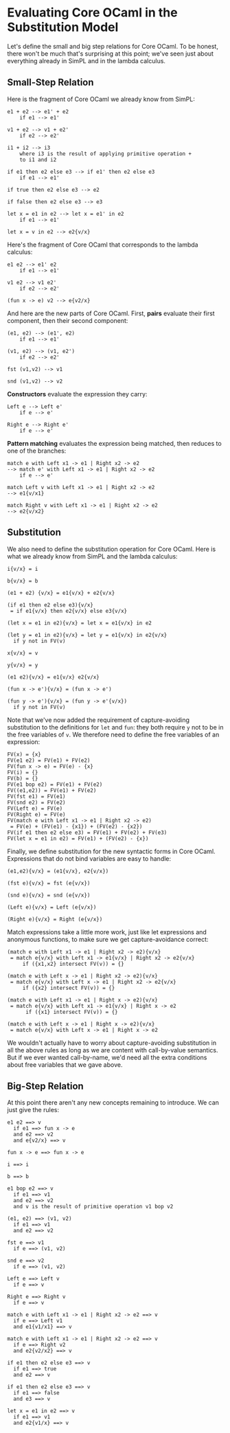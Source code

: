 # Evaluating Core OCaml in the Substitution Model

Let's define the small and big step relations for Core OCaml.
To be honest, there won't be much that's surprising at this
point; we've seen just about everything already in SimPL
and in the lambda calculus.

## Small-Step Relation

Here is the fragment of Core OCaml we already know from SimPL:
```
e1 + e2 --> e1' + e2
	if e1 --> e1'

v1 + e2 --> v1 + e2'
	if e2 --> e2'

i1 + i2 --> i3
	where i3 is the result of applying primitive operation +
	to i1 and i2
	
if e1 then e2 else e3 --> if e1' then e2 else e3
	if e1 --> e1'
	
if true then e2 else e3 --> e2

if false then e2 else e3 --> e3

let x = e1 in e2 --> let x = e1' in e2
	if e1 --> e1'

let x = v in e2 --> e2{v/x}
```

Here's the fragment of Core OCaml that corresponds to the
lambda calculus:

```
e1 e2 --> e1' e2
	if e1 --> e1'

v1 e2 --> v1 e2'
	if e2 --> e2'

(fun x -> e) v2 --> e{v2/x}
```

And here are the new parts of Core OCaml.  First, **pairs**
evaluate their first component, then their second component:
```
(e1, e2) --> (e1', e2)
	if e1 --> e1'
	
(v1, e2) --> (v1, e2')
	if e2 --> e2'
	
fst (v1,v2) --> v1

snd (v1,v2) --> v2
```

**Constructors** evaluate the expression they carry:

```
Left e --> Left e'
	if e --> e'
	
Right e --> Right e'
	if e --> e'
```

**Pattern matching** evaluates the expression being matched,
then reduces to one of the branches:
```
match e with Left x1 -> e1 | Right x2 -> e2 
--> match e' with Left x1 -> e1 | Right x2 -> e2
	if e --> e'
	
match Left v with Left x1 -> e1 | Right x2 -> e2
--> e1{v/x1}	

match Right v with Left x1 -> e1 | Right x2 -> e2
--> e2{v/x2}	
```

## Substitution

We also need to define the substitution operation for Core OCaml.
Here is what we already know from SimPL and the lambda calculus:

```
i{v/x} = i

b{v/x} = b

(e1 + e2) {v/x} = e1{v/x} + e2{v/x}

(if e1 then e2 else e3){v/x}
 = if e1{v/x} then e2{v/x} else e3{v/x}
 
(let x = e1 in e2){v/x} = let x = e1{v/x} in e2

(let y = e1 in e2){v/x} = let y = e1{v/x} in e2{v/x}
  if y not in FV(v)

x{v/x} = v

y{v/x} = y  

(e1 e2){v/x} = e1{v/x} e2{v/x}

(fun x -> e'){v/x} = (fun x -> e')

(fun y -> e'){v/x} = (fun y -> e'{v/x})
  if y not in FV(v)
```

Note that we've now added the requirement of capture-avoiding
substitution to the definitions for `let` and `fun`:  they
both require `y` not to be in the free variables of `v`.
We therefore need to define the free variables of an expression:

```
FV(x) = {x}
FV(e1 e2) = FV(e1) + FV(e2)
FV(fun x -> e) = FV(e) - {x}
FV(i) = {}
FV(b) = {}
FV(e1 bop e2) = FV(e1) + FV(e2)
FV((e1,e2)) = FV(e1) + FV(e2)
FV(fst e1) = FV(e1)
FV(snd e2) = FV(e2)
FV(Left e) = FV(e)
FV(Right e) = FV(e)
FV(match e with Left x1 -> e1 | Right x2 -> e2)
 = FV(e) + (FV(e1) - {x1}) + (FV(e2) - {x2})
FV(if e1 then e2 else e3) = FV(e1) + FV(e2) + FV(e3)
FV(let x = e1 in e2) = FV(e1) + (FV(e2) - {x})
```

Finally, we define substitution for the new syntactic forms
in Core OCaml.  Expressions that do not bind variables are
easy to handle:
```
(e1,e2){v/x} = (e1{v/x}, e2{v/x})

(fst e){v/x} = fst (e{v/x})

(snd e){v/x} = snd (e{v/x})

(Left e){v/x} = Left (e{v/x})

(Right e){v/x} = Right (e{v/x})
```

Match expressions take a little more work, just like let expressions
and anonymous functions, to make sure we get capture-avoidance
correct:
```
(match e with Left x1 -> e1 | Right x2 -> e2){v/x}
 = match e{v/x} with Left x1 -> e1{v/x} | Right x2 -> e2{v/x}
     if ({x1,x2} intersect FV(v)) = {}
     
(match e with Left x -> e1 | Right x2 -> e2){v/x}
 = match e{v/x} with Left x -> e1 | Right x2 -> e2{v/x}
     if ({x2} intersect FV(v)) = {}
 
(match e with Left x1 -> e1 | Right x -> e2){v/x}
 = match e{v/x} with Left x1 -> e1{v/x} | Right x -> e2
      if ({x1} intersect FV(v)) = {}
 
(match e with Left x -> e1 | Right x -> e2){v/x}
 = match e{v/x} with Left x -> e1 | Right x -> e2
```

We wouldn't actually have to worry about capture-avoiding
substitution in all the above rules as long as we are content
with call-by-value semantics.  But if we ever wanted call-by-name,
we'd need all the extra conditions about free variables that we 
gave above.

## Big-Step Relation

At this point there aren't any new concepts remaining to introduce.
We can just give the rules:
```
e1 e2 ==> v
  if e1 ==> fun x -> e
  and e2 ==> v2
  and e{v2/x} ==> v
  
fun x -> e ==> fun x -> e

i ==> i

b ==> b  

e1 bop e2 ==> v
  if e1 ==> v1
  and e2 ==> v2
  and v is the result of primitive operation v1 bop v2

(e1, e2) ==> (v1, v2)
  if e1 ==> v1
  and e2 ==> v2
  
fst e ==> v1
  if e ==> (v1, v2)
  
snd e ==> v2
  if e ==> (v1, v2)
               
Left e ==> Left v
  if e ==> v
  
Right e ==> Right v
  if e ==> v

match e with Left x1 -> e1 | Right x2 -> e2 ==> v
  if e ==> Left v1
  and e1{v1/x1} ==> v

match e with Left x1 -> e1 | Right x2 -> e2 ==> v
  if e ==> Right v2
  and e2{v2/x2} ==> v  
  
if e1 then e2 else e3 ==> v
  if e1 ==> true
  and e2 ==> v
  
if e1 then e2 else e3 ==> v
  if e1 ==> false
  and e3 ==> v

let x = e1 in e2 ==> v
  if e1 ==> v1
  and e2{v1/x} ==> v
```     